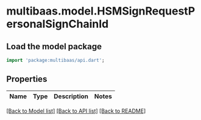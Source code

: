 # multibaas.model.HSMSignRequestPersonalSignChainId

## Load the model package
```dart
import 'package:multibaas/api.dart';
```

## Properties
Name | Type | Description | Notes
------------ | ------------- | ------------- | -------------

[[Back to Model list]](../README.md#documentation-for-models) [[Back to API list]](../README.md#documentation-for-api-endpoints) [[Back to README]](../README.md)


